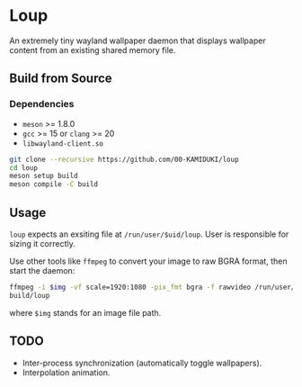 # Loup
An extremely tiny wayland wallpaper daemon that displays wallpaper content from an existing shared memory file.

## Build from Source

### Dependencies
- `meson` >= 1.8.0
- `gcc` >= 15 or `clang` >= 20
- `libwayland-client.so`

```sh
git clone --recursive https://github.com/00-KAMIDUKI/loup
cd loup
meson setup build
meson compile -C build
```

## Usage
`loup` expects an exsiting file at `/run/user/$uid/loup`.
User is responsible for sizing it correctly.

Use other tools like `ffmpeg` to convert your image to raw BGRA format, then start the daemon:
```sh
ffmpeg -i $img -vf scale=1920:1080 -pix_fmt bgra -f rawvideo /run/user/$(id -u)/loup
build/loup
```
where `$img` stands for an image file path.

## TODO
- Inter-process synchronization (automatically toggle wallpapers).
- Interpolation animation.
